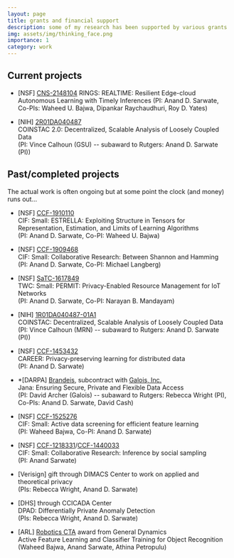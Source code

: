 ```yaml
---
layout: page
title: grants and financial support
description: some of my research has been supported by various grants
img: assets/img/thinking_face.png
importance: 1
category: work
---
```


## Current projects

* \[NSF\] [CNS-2148104](https://www.nsf.gov/awardsearch/showAward?AWD_ID=2148104&HistoricalAwards=false)
RINGS: REALTIME: Resilient Edge-cloud Autonomous Learning with Timely Inferences
(PI: Anand D. Sarwate, Co-PIs: Waheed U. Bajwa, Dipankar Raychaudhuri, Roy D. Yates)

* \[NIH\] [2R01DA040487](https://projectreporter.nih.gov/project_info_description.cfm?aid=10058463&icde=52973632)  
COINSTAC 2.0: Decentralized, Scalable Analysis of Loosely Coupled Data  
(PI: Vince Calhoun (GSU) -- subaward to Rutgers: Anand D. Sarwate (PI))

## Past/completed projects

The actual work is often ongoing but at some point the clock (and money) runs out...

* \[NSF\] [CCF-1910110](https://www.nsf.gov/awardsearch/showAward?AWD_ID=1910110)  
CIF: Small: ESTRELLA: Exploiting Structure in Tensors for Representation, Estimation, and Limits of Learning Algorithms  
(PI: Anand D. Sarwate, Co-PI: Waheed U. Bajwa)

* \[NSF\] [CCF-1909468](https://www.nsf.gov/awardsearch/showAward?AWD_ID=1909468)  
CIF: Small: Collaborative Research: Between Shannon and Hamming  
(PI: Anand D. Sarwate, Co-PI: Michael Langberg)

* \[NSF\] [SaTC-1617849](https://www.nsf.gov/awardsearch/showAward?AWD_ID=1617849)  
TWC: Small: PERMIT: Privacy-Enabled Resource Management for IoT Networks  
(PI: Anand D. Sarwate, Co-PI: Narayan B. Mandayam)

* \[NIH\] [1R01DA040487-01A1](https://projectreporter.nih.gov/project_info_description.cfm?aid=8975906)  
COINSTAC: Decentralized, Scalable Analysis of Loosely Coupled Data  
(PI: Vince Calhoun (MRN) -- subaward to Rutgers: Anand D. Sarwate (PI))

* \[NSF\] [CCF-1453432](https://www.nsf.gov/awardsearch/showAward?AWD_ID=1453432)  
CAREER: Privacy-preserving learning for distributed data  
(PI: Anand D. Sarwate)

* *\[DARPA\] [Brandeis](https://www.darpa.mil/program/brandeis), subcontract with [Galois, Inc.](http://galois.com/)  
Jana: Ensuring Secure, Private and Flexible Data Access  
(PI: David Archer (Galois) -- subaward to Rutgers: Rebecca Wright (PI), Co-PIs: Anand D. Sarwate, David Cash)

* \[NSF\] [CCF-1525276](http://www.nsf.gov/awardsearch/showAward?AWD_ID=1525276)  
CIF: Small: Active data screening for efficient feature learning  
(PI: Waheed Bajwa, Co-PI: Anand D. Sarwate)

* \[NSF\] [CCF-1218331](http://www.nsf.gov/awardsearch/showAward?AWD_ID=1218331)/[CCF-1440033](http://www.nsf.gov/awardsearch/showAward?AWD_ID=1440033)  
CIF: Small: Collaborative Research: Inference by social sampling  
(PI: Anand Sarwate)

* \[Verisign\] gift through DIMACS Center to work on applied and theoretical privacy  
(PIs: Rebecca Wright, Anand D. Sarwate)

* \[DHS\] through CCICADA Center  
DPAD: Differentially Private Anomaly Detection  
(PIs: Rebecca Wright, Anand D. Sarwate)

* \[ARL\] [Robotics CTA](http://www.arl.army.mil/www/default.cfm?page=392) award from General Dynamics  
Active Feature Learning and Classifier Training for Object Recognition  
(Waheed Bajwa, Anand Sarwate, Athina Petropulu)